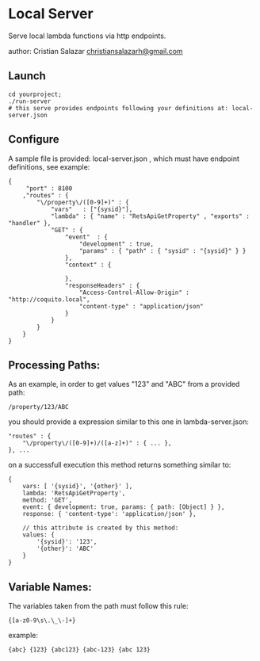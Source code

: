 # Local Server

Serve local lambda functions via http endpoints.
	
author:  Cristian Salazar <christiansalazarh@gmail.com>

## Launch

	cd yourproject;
	./run-server
	# this serve provides endpoints following your definitions at: local-server.json

## Configure

A sample file is provided: local-server.json , which must have endpoint
definitions, see example:

```
{
	 "port" : 8100
	,"routes" : {
		"\/property\/([0-9]+)" : {
			"vars"	 : ["{sysid}"],
			"lambda" : { "name" : "RetsApiGetProperty" , "exports" : "handler" },
			"GET" : {
				"event"  : { 
					"development" : true,
					"params" : { "path" : { "sysid" : "{sysid}" } }					
				},
				"context" : {
					
				},
				"responseHeaders" : {
					"Access-Control-Allow-Origin" : "http://coquito.local",
					"content-type" : "application/json"		
				}
			}
		}
	}
}
```

## Processing Paths:

As an example, in order to get values "123" and "ABC" from a provided path:
		
	/property/123/ABC

you should provide a expression similar to this one in lambda-server.json:

```
"routes" : {
	"\/property\/([0-9]+)/([a-z]+)" : { ... },
}, ... 
```

on a successfull execution this method returns something similar to:

```
{ 
	vars: [ '{sysid}', '{other}' ],
 	lambda: 'RetsApiGetProperty',
    method: 'GET',
	event: { development: true, params: { path: [Object] } },
	response: { 'content-type': 'application/json' },
	
	// this attribute is created by this method:
	values: { 
		'{sysid}': '123', 
		'{other}': 'ABC' 
	} 
}
```	

## Variable Names:

The variables taken from the path must follow this rule:

	{[a-z0-9\s\.\_\-]+}

example:

	{abc} {123} {abc123} {abc-123} {abc 123}

